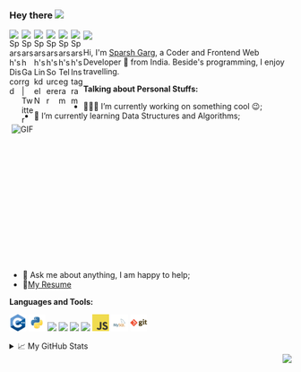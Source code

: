 ### Hey there <img src="https://media.giphy.com/media/hvRJCLFzcasrR4ia7z/giphy.gif" width="25px">
<a href="https://discord.gg/Sparsh-99#8856">
  <img align="left" alt="Sparsh's Discord" width="22px" src="https://cdn.jsdelivr.net/npm/simple-icons@v3/icons/discord.svg" />
</a>
<a href="https://twitter.com/i_am_SparshGarg">
  <img align="left" alt="Sparsh Garg | Twitter" width="22px" src="https://cdn.jsdelivr.net/npm/simple-icons@v3/icons/twitter.svg" />
</a>
<a href="https://www.linkedin.com/in/sparshgarg07/">
  <img align="left" alt="Sparsh's LinkdeIN" width="22px" src="https://cdn.jsdelivr.net/npm/simple-icons@v3/icons/linkedin.svg" />
</a>
<a href="https://sourcerer.io/sparsh-99/">
  <img align="left" alt="Sparsh's Sourcerer" width="22px" src="https://cdn.jsdelivr.net/npm/simple-icons@v3/icons/sahibinden.svg" />
</a>
<a href="https://t.me/sparshgarg99">
  <img align="left" alt="Sparsh's Telegram" width="22px" src="https://cdn.jsdelivr.net/npm/simple-icons@v3/icons/telegram.svg" />
</a>
<a href="https://www.instagram.com/sparsh_garg99/">
  <img align="left" alt="Sparsh's Instagram" width="22px" src="https://cdn.jsdelivr.net/npm/simple-icons@v3/icons/instagram.svg" />
</a>

<img height="20" align='center' src="https://visitor-badge.laobi.icu/badge?page_id=sparsh-99.visitor-badge">

<br />

Hi, I'm [Sparsh Garg](https://sparsh-99.github.io/MyPortfolio/), a Coder and Frontend Web Developer 🚀 from India. Beside's programming, I enjoy travelling.

  <img align="right" alt="GIF" src="https://github.com/abhisheknaiidu/abhisheknaiidu/blob/master/code.gif?raw=true" width="500" height="260" />
  
**Talking about Personal Stuffs:**

- 👨🏽‍💻 I’m currently working on something cool :wink:;
- 🌱 I’m currently learning Data Structures and Algorithms; 
- 💬 Ask me about anything, I am happy to help;
- 📝[My Resume](https://drive.google.com/file/d/1oZN4lisc-KaEdMvmtd7W-LIG32VahG66/view)

**Languages and Tools:**  

<code><img height="30" src="https://raw.githubusercontent.com/github/explore/80688e429a7d4ef2fca1e82350fe8e3517d3494d/topics/cpp/cpp.png"></code>
<code><img height="30" src="https://raw.githubusercontent.com/github/explore/80688e429a7d4ef2fca1e82350fe8e3517d3494d/topics/python/python.png"></code>
<code><img height="30" src="https://user-images.githubusercontent.com/56729873/91666041-81a3eb00-eb17-11ea-8142-a049c30b3083.png"></code>
<code><img height="30" src="https://user-images.githubusercontent.com/56729873/91666227-ba908f80-eb18-11ea-9118-fdc1a845195b.png"></code>
<code><img height="30" src="https://user-images.githubusercontent.com/56729873/91666238-ced48c80-eb18-11ea-8279-66d4fbc90cc3.png"></code>
<code><img height="30" src="https://user-images.githubusercontent.com/56729873/91666250-e14ec600-eb18-11ea-81e4-59f2a65ff0aa.png"></code>
<code><img height="30" src="https://raw.githubusercontent.com/github/explore/80688e429a7d4ef2fca1e82350fe8e3517d3494d/topics/javascript/javascript.png"></code>
<code><img height="30" src="https://raw.githubusercontent.com/github/explore/80688e429a7d4ef2fca1e82350fe8e3517d3494d/topics/mysql/mysql.png"></code>
<code><img height="30" src="https://raw.githubusercontent.com/github/explore/80688e429a7d4ef2fca1e82350fe8e3517d3494d/topics/git/git.png"></code>

<details>
<summary>📈 My GitHub Stats</summary>

<p align="left"> <img width="400" align = "left" src="https://github-readme-stats.vercel.app/api?username=sparsh-99&count_private=true&show_icons=true&theme=gotham" alt="sparsh_garg" />

</details>
<a href="https://github.com/sparsh-99/github-readme-stats">
  <img align="right" src="https://github-readme-stats.vercel.app/api/top-langs/?username=sparsh-99&layout=compact&theme=radical" />
</a>
